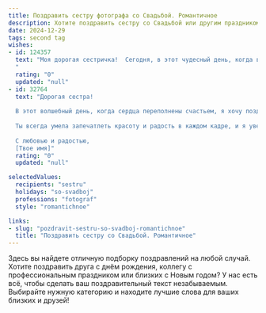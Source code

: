```yaml
---
title: Поздравить сестру фотографа со Свадьбой. Романтичное
description: Хотите поздравить сестру со Свадьбой или другим праздником? Наш ИИ создаст незабываемое поздравление, а вы обязательно выделитесь среди других.  
date: 2024-12-29
tags: second tag
wishes:
- id: 124357
  text: "Моя дорогая сестричка!  Сегодня, в этот чудесный день, когда ваша любовь обретает новую форму, я хочу пожелать вам океана счастья, безбрежного как небо, и нежности, горячей как солнце. Пусть ваш свадебный день станет началом бесконечной сказки, полной ярких красок и незабываемых моментов, которые вы, как талантливый фотограф, будете бережно хранить в своей памяти и на прекрасных снимках.  Пусть ваша семья будет крепкой и любящей, а каждый день вашей жизни вместе будет наполнен любовью, радостью и взаимопониманием.  Горжусь тобой и желаю вам с (имя супруга) долгой и счастливой жизни!
  "
  rating: "0"
  updated: "null"
- id: 32764
  text: "Дорогая сестра!
  
  В этот волшебный день, когда сердца переполнены счастьем, я хочу поздравить тебя с самым важным событием в твоей жизни — с днем свадьбы! Как прекрасный фотоснимок, эта новая глава будет наполнена яркими моментами и неповторимыми эмоциями.
  
  Ты всегда умела запечатлеть красоту и радость в каждом кадре, и я уверена, что теперь ты создашь самые трогательные воспоминания в совместной жизни. Пусть ваши дни будут полны любви, тепла и взаимопонимания. Желаю, чтобы каждый миг вашей совместной истории был ярким и запоминающимся, как самые удачные снимки!
  
  С любовью и радостью,
  [Твое имя]"
  rating: "0"
  updated: "null"

selectedValues:
  recipients: "sestru"
  holidays: "so-svadboj"
  professions: "fotograf"
  style: "romantichnoe"

links:
- slug: "pozdravit-sestru-so-svadboj-romantichnoe"
  title: "Поздравить сестру со Свадьбой. Романтичное"
---
```


Здесь вы найдете отличную подборку поздравлений на любой случай.
Хотите поздравить друга с днём рождения, коллегу с профессиональным праздником или близких с Новым годом? У нас есть всё, чтобы сделать ваш поздравительный текст незабываемым. Выбирайте нужную категорию и находите лучшие слова для ваших близких и друзей!
